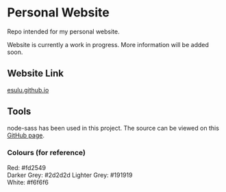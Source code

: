 # Personal Website
Repo intended for my personal website.

Website is currently a work in progress. More information will be added soon.

## Website Link
[esulu.github.io](https://esulu.github.io/dist/index.html)

## Tools
node-sass has been used in this project. The source can be viewed on this [GitHub page](https://github.com/sass/node-sass).

### Colours (for reference)
Red: #fd2549  
Darker Grey: #2d2d2d 
Lighter Grey: #191919  
White: #f6f6f6  

